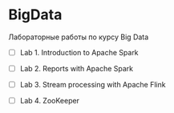# BigData
Лабораторные работы по курсу Big Data 

- [ ] Lab 1. Introduction to Apache Spark

- [ ] Lab 2. Reports with Apache Spark

- [ ] Lab 3. Stream processing with Apache Flink  

- [ ] Lab 4. ZooKeeper
